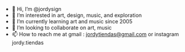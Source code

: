 - 👋 Hi, I’m @jordysign
- 👀 I’m interested in art, design, music, and exploration
- 🌱 I’m currently learning art and music since 2005
- 💞️ I’m looking to collaborate on art, music 
- 📫 How to reach me at gmail : jordytiendas@gmail.com or instagram jordy.tiendas

<!---
jordysign/jordysign is a ✨ special ✨ repository because its `README.md` (this file) appears on your GitHub profile.
You can click the Preview link to take a look at your changes.
--->
